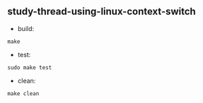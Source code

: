 ## study-thread-using-linux-context-switch

- build:
```
make
```

- test:
```
sudo make test
```

- clean:
```
make clean
```
